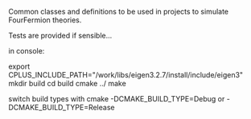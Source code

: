 ﻿Common classes and definitions to be used in projects to simulate FourFermion theories.

Tests are provided if sensible...

in console: 

export CPLUS_INCLUDE_PATH="/work/libs/eigen3.2.7/install/include/eigen3"
mkdir build
cd build
cmake ../
make

switch build types with cmake -DCMAKE_BUILD_TYPE=Debug or -DCMAKE_BUILD_TYPE=Release

